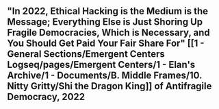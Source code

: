 ## "In 2022, Ethical Hacking is the Medium is the Message; Everything Else is Just Shoring Up Fragile Democracies, Which is Necessary, and You Should Get Paid Your Fair Share For" [[1 - General Sections/Emergent Centers Logseq/pages/Emergent Centers/1 - Elan's Archive/1 - Documents/B. Middle Frames/10. Nitty Gritty/Shi the Dragon King]]  of Antifragile Democracy, 2022









